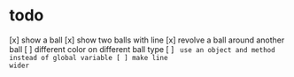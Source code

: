 # todo

[x] show a ball
[x] show two balls with line
[x] revolve a ball around another ball
[ ] different color on different ball type
[ ] <code> use an object and method instead of global variable
[ ] make line wider
